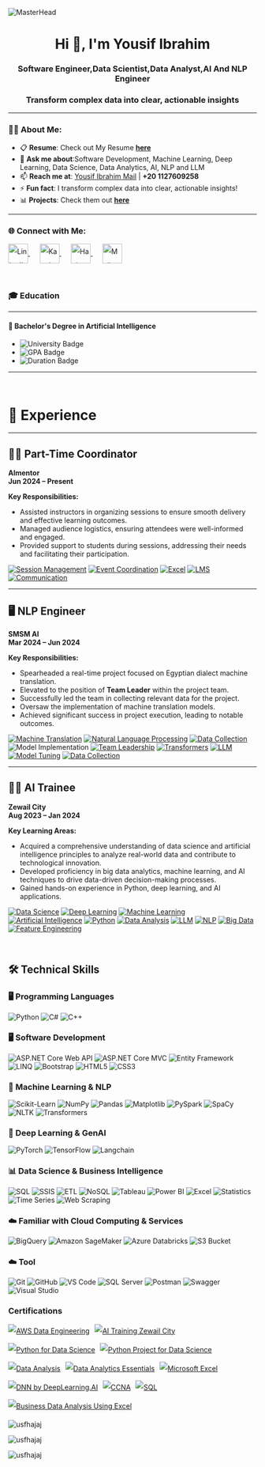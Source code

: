 ![MasterHead](https://i.redd.it/bpxxqqvps4h91.gif)
<h1 align="center">Hi 👋, I'm Yousif Ibrahim</h1>
<h3 align="center">Software Engineer,Data Scientist,Data Analyst,AI And NLP Engineer</h3>
<h3 align="center">Transform complex data into clear, actionable insights</h3>


---

### 👨‍💻 About Me:
- 📋 **Resume**: Check out My Resume [**here**](https://drive.google.com/file/d/1sjizdmMks9jmDpW57i_AhbRakb4iI9Fj/view?usp=drive_link)  
- 💬 **Ask me about**:Software Development, Machine Learning, Deep Learning, Data Science, Data Analytics, AI, NLP and LLM 
- 📫 **Reach me at**: [Yousif Ibrahim Mail](mailto:yosefys236@gmail.com) | **+20 1127609258**  
- ⚡ **Fun fact**: I transform complex data into clear, actionable insights!  
- 📊 **Projects**: Check them out [**here**](https://github.com/UsfHajaj/Data-Analysis-Projects)  

---

<h3 align="left">🌐 Connect with Me:</h3>
<p align="left" style="line-height: 2;">
  <a href="https://www.linkedin.com/in/yousif-ibrahim-8103b91b6/" target="_blank">
    <img align="center" src="https://raw.githubusercontent.com/rahuldkjain/github-profile-readme-generator/master/src/images/icons/Social/linked-in-alt.svg" alt="LinkedIn - Youssef Ibrahim" height="40" width="40" />
  </a>
   &nbsp;&nbsp;&nbsp;&nbsp;
  <a href="https://www.kaggle.com/yosefibrahim" target="_blank">
    <img align="center" src="https://raw.githubusercontent.com/rahuldkjain/github-profile-readme-generator/master/src/images/icons/Social/kaggle.svg" alt="Kaggle - Youssef Ibrahim" height="40" width="40" />
  </a>
 &nbsp;&nbsp;&nbsp;&nbsp;
  <a href="https://www.hackerrank.com/yosefys236" target="_blank">
    <img align="center" src="https://raw.githubusercontent.com/rahuldkjain/github-profile-readme-generator/master/src/images/icons/Social/hackerrank.svg" alt="HackerRank - Youssef Ibrahim" height="40" width="40" />
  </a>
 &nbsp;&nbsp;&nbsp;&nbsp;
  <a href="mailto:yosefys236@gmail.com" target="_blank">
    <img align="center" src="https://github.com/user-attachments/assets/23c27cfb-8b0d-4854-aa78-fd6d94ce0044" alt="Mail - Youssef Ibrahim" height="40" width="40" />
  </a>
</p>



<br>

### 🎓 Education

---

#### 🏫 **Bachelor's Degree in Artificial Intelligence**

- ![University Badge](https://img.shields.io/badge/Banha_University-blue)
- ![GPA Badge](https://img.shields.io/badge/GPA-%203.4%2F4.0-brightgreen)
- ![Duration Badge](https://img.shields.io/badge/Duration-%20Aug%202020%20--%20Aug%202024-yellow)

---

<br>

# 💼 Experience

---

## 🧑‍💻 Part-Time Coordinator  
**Almentor**  
**Jun 2024 – Present**  

**Key Responsibilities:**
- Assisted instructors in organizing sessions to ensure smooth delivery and effective learning outcomes.
- Managed audience logistics, ensuring attendees were well-informed and engaged.
- Provided support to students during sessions, addressing their needs and facilitating their participation.

[![Session Management](https://img.shields.io/badge/Session_Management-32CD32?style=for-the-badge)](https://en.wikipedia.org/wiki/Management) [![Event Coordination](https://img.shields.io/badge/Event_Coordination-1E90FF?style=for-the-badge)](https://en.wikipedia.org/wiki/Event_management) [![Excel](https://img.shields.io/badge/Excel-217346?style=for-the-badge&logo=microsoft-excel&logoColor=white)](https://www.microsoft.com/en-us/microsoft-365/excel) [![LMS](https://img.shields.io/badge/LMS-FF6347?style=for-the-badge)](https://en.wikipedia.org/wiki/Learning_management_system) [![Communication](https://img.shields.io/badge/Communication-32CD32?style=for-the-badge)](https://en.wikipedia.org/wiki/Communication) 

---

## 🖥️ NLP Engineer  
**SMSM AI**  
**Mar 2024 – Jun 2024**  

**Key Responsibilities:**
- Spearheaded a real-time project focused on Egyptian dialect machine translation.
- Elevated to the position of **Team Leader** within the project team.
- Successfully led the team in collecting relevant data for the project.
- Oversaw the implementation of machine translation models.
- Achieved significant success in project execution, leading to notable outcomes.

[![Machine Translation](https://img.shields.io/badge/Machine_Translation-8A2BE2?style=for-the-badge)](https://en.wikipedia.org/wiki/Machine_translation) [![Natural Language Processing](https://img.shields.io/badge/NLP-1E90FF?style=for-the-badge)](https://en.wikipedia.org/wiki/Natural_language_processing) [![Data Collection](https://img.shields.io/badge/Data_Collection-32CD32?style=for-the-badge)](https://en.wikipedia.org/wiki/Data_collection) ![Model Implementation](https://img.shields.io/badge/Model_Implementation-FFD700?style=for-the-badge) [![Team Leadership](https://img.shields.io/badge/Team_Leadership-FFA500?style=for-the-badge)](https://en.wikipedia.org/wiki/Leadership)
[![Transformers](https://img.shields.io/badge/Transformers-FF4500?style=for-the-badge)](https://en.wikipedia.org/wiki/Transformer_(machine_learning_model)) [![LLM](https://img.shields.io/badge/LLM-FFD700?style=for-the-badge)](https://en.wikipedia.org/wiki/Large_language_model) [![Model Tuning](https://img.shields.io/badge/Model_Tuning-32CD32?style=for-the-badge)](https://en.wikipedia.org/wiki/Hyperparameter_optimization) [![Data Collection](https://img.shields.io/badge/Data_Collection-4B0082?style=for-the-badge)](https://en.wikipedia.org/wiki/Data_collection)

---

## 🧑‍💻 AI Trainee  
**Zewail City**  
**Aug 2023 – Jan 2024**  

**Key Learning Areas:**
- Acquired a comprehensive understanding of data science and artificial intelligence principles to analyze real-world data and contribute to technological innovation.
- Developed proficiency in big data analytics, machine learning, and AI techniques to drive data-driven decision-making processes.
- Gained hands-on experience in Python, deep learning, and AI applications.

[![Data Science](https://img.shields.io/badge/Data_Science-32CD32?style=for-the-badge)](https://en.wikipedia.org/wiki/Data_science) [![Deep Learning](https://img.shields.io/badge/Deep_Learning-8A2BE2?style=for-the-badge)](https://en.wikipedia.org/wiki/Deep_learning) [![Machine Learning](https://img.shields.io/badge/Machine_Learning-FFD700?style=for-the-badge)](https://en.wikipedia.org/wiki/Machine_learning) [![Artificial Intelligence](https://img.shields.io/badge/Artificial_Intelligence-1E90FF?style=for-the-badge)](https://en.wikipedia.org/wiki/Artificial_intelligence) [![Python](https://img.shields.io/badge/Python-4B8BBE?style=for-the-badge&logo=python&logoColor=white)](https://www.python.org) [![Data Analysis](https://img.shields.io/badge/Data_Analysis-32CD32?style=for-the-badge)](https://en.wikipedia.org/wiki/Data_analysis) [![LLM](https://img.shields.io/badge/LLM-FF4500?style=for-the-badge)](https://en.wikipedia.org/wiki/Large_language_model) [![NLP](https://img.shields.io/badge/NLP-1E90FF?style=for-the-badge)](https://en.wikipedia.org/wiki/Natural_language_processing) [![Big Data](https://img.shields.io/badge/Big_Data-8B008B?style=for-the-badge)](https://en.wikipedia.org/wiki/Big_data) [![Feature Engineering](https://img.shields.io/badge/Feature_Engineering-FFD700?style=for-the-badge)](https://en.wikipedia.org/wiki/Feature_engineering)




<br>

## 🛠️ Technical Skills

### 🖥️ Programming Languages
![Python](https://img.shields.io/badge/Python-3776AB?style=flat&logo=python&logoColor=white)
![C#](https://img.shields.io/badge/C%23-239120?style=flat&logo=c-sharp&logoColor=white)
![C++](https://img.shields.io/badge/C%2B%2B-00599C?style=flat&logo=c%2B%2B&logoColor=white)


### 🖥️ Software Development
![ASP.NET Core Web API](https://img.shields.io/badge/ASP.NET_Core_Web_API-512BD4?style=flat&logo=.net&logoColor=white)
![ASP.NET Core MVC](https://img.shields.io/badge/ASP.NET_Core_MVC-512BD4?style=flat&logo=.net&logoColor=white)
![Entity Framework](https://img.shields.io/badge/Entity_Framework-6DB33F?style=flat&logo=dotnet&logoColor=white)
![LINQ](https://img.shields.io/badge/LINQ-512BD4?style=flat&logo=dotnet&logoColor=white)
![Bootstrap](https://img.shields.io/badge/Bootstrap-7952B3?style=flat&logo=bootstrap&logoColor=white)
![HTML5](https://img.shields.io/badge/HTML5-E34F26?style=flat&logo=html5&logoColor=white)
![CSS3](https://img.shields.io/badge/CSS3-1572B6?style=flat&logo=css3&logoColor=white)



### 🤖 Machine Learning & NLP
![Scikit-Learn](https://img.shields.io/badge/Scikit--Learn-F7931E?style=flat&logo=scikit-learn&logoColor=white)
![NumPy](https://img.shields.io/badge/NumPy-013243?style=flat&logo=numpy&logoColor=white)
![Pandas](https://img.shields.io/badge/Pandas-150458?style=flat&logo=pandas&logoColor=white)
![Matplotlib](https://img.shields.io/badge/Matplotlib-315796?style=flat&logo=matplotlib&logoColor=white)
![PySpark](https://img.shields.io/badge/PySpark-E25A1C?style=flat&logo=apache-spark&logoColor=white)
![SpaCy](https://img.shields.io/badge/SpaCy-000000?style=flat&logo=spacy&logoColor=white)
![NLTK](https://img.shields.io/badge/NLTK-339933?style=flat&logo=nltk&logoColor=white)
![Transformers](https://img.shields.io/badge/Transformers-000000?style=flat&logo=huggingface&logoColor=white)

### 🧠 Deep Learning & GenAI
![PyTorch](https://img.shields.io/badge/PyTorch-EE4C2C?style=flat&logo=pytorch&logoColor=white)
![TensorFlow](https://img.shields.io/badge/TensorFlow-FF6F00?style=flat&logo=tensorflow&logoColor=white)
![Langchain](https://img.shields.io/badge/Langchain-000000?style=flat&logo=langchain&logoColor=white)

### 📊 Data Science & Business Intelligence
![SQL](https://img.shields.io/badge/SQL-4479A1?style=flat&logo=microsoft-sql-server&logoColor=white)
![SSIS](https://img.shields.io/badge/SSIS-FF2C20?style=flat&logo=microsoft&logoColor=white)
![ETL](https://img.shields.io/badge/ETL-FE7A16?style=flat&logo=etl&logoColor=white)
![NoSQL](https://img.shields.io/badge/NoSQL-5382A1?style=flat&logo=nosql&logoColor=white)
![Tableau](https://img.shields.io/badge/Tableau-E97627?style=flat&logo=tableau&logoColor=white)
![Power BI](https://img.shields.io/badge/Power%20BI-F2C811?style=flat&logo=power-bi&logoColor=white)
![Excel](https://img.shields.io/badge/Excel-217346?style=flat&logo=microsoft-excel&logoColor=white)
![Statistics](https://img.shields.io/badge/Statistics-4B0082?style=flat&logo=statistics&logoColor=white)
![Time Series](https://img.shields.io/badge/Time%20Series-FF4500?style=flat&logo=time-series&logoColor=white)
![Web Scraping](https://img.shields.io/badge/Web%20Scraping-000000?style=flat&logo=web-scraping&logoColor=white)

### ☁️ Familiar with Cloud Computing & Services
![BigQuery](https://img.shields.io/badge/BigQuery-4285F4?style=flat&logo=google-bigquery&logoColor=white)
![Amazon SageMaker](https://img.shields.io/badge/Amazon%20SageMaker-232F3E?style=flat&logo=amazon-sagemaker&logoColor=white)
![Azure Databricks](https://img.shields.io/badge/Azure%20Databricks-1E1E1E?style=flat&logo=azure-databricks&logoColor=white)
![S3 Bucket](https://img.shields.io/badge/S3%20Bucket-569A31?style=flat&logo=amazon-s3&logoColor=white)

### ☁️ Tool
![Git](https://img.shields.io/badge/Git-F05032?style=flat&logo=git&logoColor=white)
![GitHub](https://img.shields.io/badge/GitHub-181717?style=flat&logo=github&logoColor=white)
![VS Code](https://img.shields.io/badge/VS_Code-007ACC?style=flat&logo=visual-studio-code&logoColor=white)
![SQL Server](https://img.shields.io/badge/SQL_Server-CC2927?style=flat&logo=microsoft-sql-server&logoColor=white)
![Postman](https://img.shields.io/badge/Postman-FF6C37?style=flat&logo=postman&logoColor=white)
![Swagger](https://img.shields.io/badge/Swagger-85EA2D?style=flat&logo=swagger&logoColor=white)
![Visual Studio](https://img.shields.io/badge/Visual_Studio-5C2D91?style=flat&logo=visual-studio&logoColor=white)


### Certifications

<p align="left" style="line-height: 2; display: flex; flex-wrap: wrap; gap: 10px;">
  <a href="https://drive.google.com/file/d/1a3ytf-WZmpvRvSo51GeYQV0X8oDSSwbw/view" target="_blank">
    <img src="https://img.shields.io/badge/AWS_Data_Engineering-F45402?style=for-the-badge&logo=amazon-aws&logoColor=white" alt="AWS Data Engineering" />
  </a>

  <a href="https://drive.google.com/file/d/1uvoiL5oWnAQXt2tPinPF9zQL3JVEVj2a/view" target="_blank">
    <img src="https://img.shields.io/badge/AI_Training_-_ZEWAIL_City-00D0FA?style=for-the-badge&logo=artstation&logoColor=white" alt="AI Training Zewail City" />
  </a>

  <a href="https://coursera.org/share/6f14f65ca58d8e3f737b0606d7b4e887" target="_blank">
    <img src="https://img.shields.io/badge/Python_for_Data_Science-0532FB?style=for-the-badge&logo=python&logoColor=white" alt="Python for Data Science" />
  </a>

  <a href="https://coursera.org/share/8a673ea6d594a7ce122a935863cbd192" target="_blank">
    <img src="https://img.shields.io/badge/Python_Project_for_Data_Science-3D5CEA?style=for-the-badge&logo=python&logoColor=white" alt="Python Project for Data Science" />
  </a>

  <a href="https://coursera.org/share/df1e1bb1c8c70f07558d408f213ec18a" target="_blank">
    <img src="https://img.shields.io/badge/Data_Analysis-DA0EDD?style=for-the-badge&logo=ibm&logoColor=white" alt="Data Analysis" />
  </a>

  <a href="https://drive.google.com/file/d/1SvZS0cUuhC_G_o5jk5ZA6Xfks0lHPXVw/view" target="_blank">
    <img src="https://img.shields.io/badge/Data_Analytics_Essentials-480949?style=for-the-badge&logo=ibm&logoColor=white" alt="Data Analytics Essentials" />
  </a>

  <a href="https://coursera.org/share/f62fd75612da2954dc8811b6fb3d18f6" target="_blank">
    <img src="https://img.shields.io/badge/Microsoft_Excel-1B1B1B?style=for-the-badge&logo=microsoft-excel&logoColor=white" alt="Microsoft Excel" />
  </a>

  <a href="https://coursera.org/share/f297ee05cd30c24de626b7672914100d" target="_blank">
    <img src="https://img.shields.io/badge/Deep_Neural_Networks-1B1B1B?style=for-the-badge&logo=deeplearningdotai&logoColor=white" alt="DNN by DeepLearning.AI" />
  </a>

  <a href="https://drive.google.com/file/d/1T6XyaatH99hnp_MuKN-tu4dh-EOMsrZJ/view" target="_blank">
    <img src="https://img.shields.io/badge/CCNA-FA0000?style=for-the-badge&logo=cisco&logoColor=white" alt="CCNA" />
  </a>

  <a href="https://www.hackerrank.com/certificates/4388b7cccf37" target="_blank">
    <img src="https://img.shields.io/badge/SQL-07EA03?style=for-the-badge&logo=mysql&logoColor=white" alt="SQL" />
  </a>

  <a href="https://drive.google.com/drive/u/0/folders/1SsS09y1Bv5lZLlkIgvMBCm5kk0Prg-T4" target="_blank">
    <img src="https://img.shields.io/badge/Business_Data_Analysis_Using_Excel-328906?style=for-the-badge&logo=microsoft-excel&logoColor=white" alt="Business Data Analysis Using Excel" />
  </a>
</p>

<p><img align="left" src="https://github-readme-stats.vercel.app/api/top-langs?username=usfhajaj&show_icons=true&locale=en&layout=compact" alt="usfhajaj" /></p>

 &nbsp;&nbsp;&nbsp;&nbsp;
  &nbsp;&nbsp;&nbsp;&nbsp;
   &nbsp;&nbsp;&nbsp;&nbsp;
 
<p><img align="center" src="https://github-readme-streak-stats.herokuapp.com/?user=usfhajaj&" alt="usfhajaj" /></p>

<p align="left"> <img src="https://komarev.com/ghpvc/?username=usfhajaj&label=Profile%20views&color=0e75b6&style=flat" alt="usfhajaj" /> </p>



